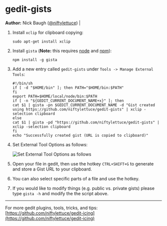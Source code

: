# gedit-gists

 **Author:** Nick Baugh ([@niftylettuce](http://twitter.com/#!/niftylettuce)) |

 1. Install `xclip` for clipboard copying:

        sudo apt-get install xclip

 2. Install `gista` (**Note:** this requires [node](https://github.com/joyent/node) and [npm](https://github.com/isaacs/npm)):

        npm install -g gista

 3. Add a new entry called `gedit-gists` under `Tools -> Manage External Tools`:

        #!/bin/sh
        if [ -d "$HOME/bin" ]; then PATH="$HOME/bin:$PATH"
        fi
        export PATH=$HOME/local/node/bin:$PATH
        if [ -n "${GEDIT_CURRENT_DOCUMENT_NAME+x}" ]; then
        cat $1 | gista -pn $GEDIT_CURRENT_DOCUMENT_NAME -d "Gist created using https://github.com/niftylettuce/gedit-gists" | xclip -selection clipboard
        else
        cat $1 | gista -pd "https://github.com/niftylettuce/gedit-gists" | xclip -selection clipboard
        fi
        echo "Successfully created gist (URL is copied to clipboard)"

 4. Set External Tool Options as follows:

    ![Set External Tool Options as follows](http://i.imgur.com/yqurh.png)

 5. Open your file in gedit, then use the hotkey `CTRL+SHIFT+G` to generate and store a Gist URL to your clipboard.

 6. You can also select specific parts of a file and use the hotkey.

 7. If you would like to modify things (e.g. public vs. private gists) please type `gista -h` and modify the the script above.


 ---

For more gedit plugins, tools, tricks, and tips: [https://github.com/niftylettuce/gedit-icing](https://github.com/niftylettuce/gedit-icing)
